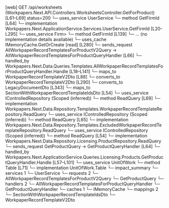 [web] GET /api/worksheets  (Workpapers.Next.API.Controllers.WorksheetsController.GetForProduct)  [L61–L69] status=200
  └─ uses_service UserService
    └─ method GetFirmId [L64]
      └─ implementation Workpapers.Next.ApplicationService.Services.UserService.GetFirmId [L20-L295]
        └─ uses_service Firm>
          └─ method GetFirmId [L139]
            └─ ... (no implementation details available)
        └─ uses_cache IMemoryCache.GetOrCreate [read] [L280]
  └─ sends_request AllWorkpaperRecordTemplatesForProductV2Query -> AllWorkpaperRecordTemplatesForProductQueryHandler [L66]
    └─ handled_by Workpapers.Next.Data.Queries.Templates.AllWorkpaperRecordTemplatesForProductQueryHandler.Handle [L18–L141]
      └─ maps_to WorkpaperRecordTemplateV2Dto [L88]
        └─ converts_to WorkpaperRecordTemplateV2Dto [L290]
        └─ converts_to LegacyDocumentDto [L343]
      └─ maps_to SectionWithWorkpaperRecordTemplateIdsDto [L54]
      └─ uses_service IControlledRepository<WorkpaperRecordTemplate> (Scoped (inferred))
        └─ method ReadQuery [L69]
          └─ implementation Workpapers.Next.Data.Repository.Templates.WorkpaperRecordTemplateRepository.ReadQuery
      └─ uses_service IControlledRepository<ExcludedWorkpaperRecordTemplate> (Scoped (inferred))
        └─ method ReadQuery [L65]
          └─ implementation Workpapers.Next.Data.Repository.Templates.ExcludedWorkpaperRecordTemplateRepository.ReadQuery
      └─ uses_service IControlledRepository<Product> (Scoped (inferred))
        └─ method ReadQuery [L54]
          └─ implementation Workpapers.Next.Data.Repository.Licensing.ProductRepository.ReadQuery
  └─ sends_request GetProductQuery -> GetProductQueryHandler [L64]
    └─ handled_by Workpapers.Next.ApplicationService.Queries.Licensing.Products.GetProductQueryHandler.Handle [L57–L101]
      └─ uses_service UnitOfWork
        └─ method Table [L71]
          └─ implementation UnitOfWork.Table
  └─ impact_summary
    └─ services 1
      └─ UserService
    └─ requests 2
      └─ AllWorkpaperRecordTemplatesForProductV2Query
      └─ GetProductQuery
    └─ handlers 2
      └─ AllWorkpaperRecordTemplatesForProductQueryHandler
      └─ GetProductQueryHandler
    └─ caches 1
      └─ IMemoryCache
    └─ mappings 2
      └─ SectionWithWorkpaperRecordTemplateIdsDto
      └─ WorkpaperRecordTemplateV2Dto

